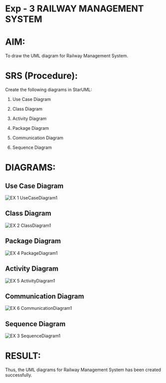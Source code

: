 # Exp - 3 RAILWAY MANAGEMENT SYSTEM

# AIM:
To draw the UML diagram for Railway Management System.

# SRS (Procedure):
Create the following diagrams in StarUML:

1. Use Case Diagram

2. Class Diagram

3. Activity Diagram

4. Package Diagram

5. Communication Diagram

6. Sequence Diagram

# DIAGRAMS:
## Use Case Diagram
![EX 1 UseCaseDiagram1](https://github.com/user-attachments/assets/744ec973-2081-4912-b679-5a4dc5b5a1c1)

## Class Diagram
![EX 2 ClassDiagram1](https://github.com/user-attachments/assets/10c27004-1d86-414d-b9ca-6d1f6a2d6e75)


## Package Diagram
![EX 4 PackageDiagram1](https://github.com/user-attachments/assets/fe7965b1-2597-4466-b7b2-13152a85e5cb)


## Activity Diagram
![EX 5 ActivityDiagram1](https://github.com/user-attachments/assets/c3c28c8f-f9c3-475c-b11f-6a65ebe7a1ae)

## Communication Diagram
![EX 6 CommunicationDiagram1](https://github.com/user-attachments/assets/f3317d3d-62ab-4850-a088-e424037c20f8)

##  Sequence Diagram
![EX 3 SequenceDiagram1](https://github.com/user-attachments/assets/19198e04-98c9-4da8-8aa7-60dde8348cc2)



# RESULT:
 Thus, the UML diagrams for Railway Management System has been created successfully.
